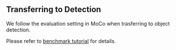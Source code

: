 ## Transferring to Detection

We follow the evaluation setting in MoCo when trasferring to object detection.

Please refer to [benchmark tutorial](../../../docs/en/tutorials/6_benchmarks.md) for details.
